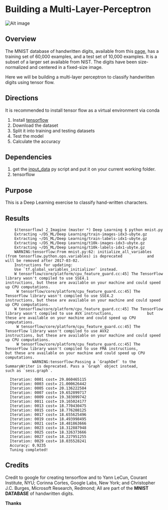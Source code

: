 # Building a Multi-Layer-Perceptron

![Alt image](https://github.com/PauloRlopez/DL-Multi-Layer-Perceptron-Handwritten-Character-Image-Classifier/blob/master/mnist.png)

## Overview 

The MNIST database of handwritten digits, available from this [page](http://yann.lecun.com/exdb/mnist/), has a training set of 60,000 examples, and a test set of 10,000 examples. It is a subset of a larger set available from NIST. The digits have been size-normalized and centered in a fixed-size image.

Here we will be building a multi-layer perceptron to classify handwritten digits using tensor flow.

## Directions

It is recommended to install tensor flow as a virtual environment via conda 

1. Install [tensorflow](https://www.tensorflow.org/install/)  
2. Download the dataset
3. Split it into training and testing datasets
4. Test the model
5. Calculate the accuracy 

## Dependencies 

1. get the [input_data](https://github.com/tensorflow/tensorflow/blob/master/tensorflow/examples/tutorials/mnist/input_data.py) py script and put it on your current working folder.
2. tensorflow 

## Purpose 

This is a Deep Learning exercise to classify hand-written characters. 

## Results

        $(tensorflow) 2_Imagine (master *) Deep Learning $ python mnist.py
        Extracting ~/DS_ML/Deep Learning/train-images-idx3-ubyte.gz
        Extracting ~/DS_ML/Deep Learning/train-labels-idx1-ubyte.gz
        Extracting ~/DS_ML/Deep Learning/t10k-images-idx3-ubyte.gz
        Extracting ~/DS_ML/Deep Learning/t10k-labels-idx1-ubyte.gz
        WARNING:tensorflow:From mnist.py:62: initialize_all_variables (from tensorflow.python.ops.variables) is deprecated           and will be removed after 2017-03-02.
        Instructions for updating:
        Use `tf.global_variables_initializer` instead.
        W tensorflow/core/platform/cpu_feature_guard.cc:45] The TensorFlow library wasn't compiled to use SSE4.1                       instructions, but these are available on your machine and could speed up CPU computations.
         W tensorflow/core/platform/cpu_feature_guard.cc:45] The TensorFlow library wasn't compiled to use SSE4.2                       instructions, but these are available on your machine and could speed up CPU computations.
        W tensorflow/core/platform/cpu_feature_guard.cc:45] The TensorFlow library wasn't compiled to use AVX instructions,               but these are available on your machine and could speed up CPU computations.
         W tensorflow/core/platform/cpu_feature_guard.cc:45] The TensorFlow library wasn't compiled to use AVX2                         instructions, but these are available on your machine and could speed up CPU computations.
         W tensorflow/core/platform/cpu_feature_guard.cc:45] The TensorFlow library wasn't compiled to use FMA instructions,          but these are available on your machine and could speed up CPU computations.
                WARNING:tensorflow:Passing a `GraphDef` to the SummaryWriter is deprecated. Pass a `Graph` object instead,                     such as `sess.graph`.
                
      Iteration: 0001 cost= 29.860465115
      Iteration: 0003 cost= 21.000626442
      Iteration: 0005 cost= 20.136222584
      Iteration: 0007 cost= 19.652899717
      Iteration: 0009 cost= 19.383099742
      Iteration: 0011 cost= 19.165024177
      Iteration: 0013 cost= 18.770430475
      Iteration: 0015 cost= 18.776208125
      Iteration: 0017 cost= 18.655625496
      Iteration: 0019 cost= 18.493998495
      Iteration: 0021 cost= 18.481863666
      Iteration: 0023 cost= 18.312887948
      Iteration: 0025 cost= 18.326373666
      Iteration: 0027 cost= 18.227951255
      Iteration: 0029 cost= 18.035528241
      Accuracy: 0.9235
      Tuning completed!


## Credits

Credit to google for creating tensorflow and to Yann LeCun, Courant Institute, NYU;
Corinna Cortes, Google Labs, New York; and Christopher J.C. Burges, Microsoft Research, Redmond;
All are part of the **MNIST DATABASE** of handwritten digits.

**Thanks**


